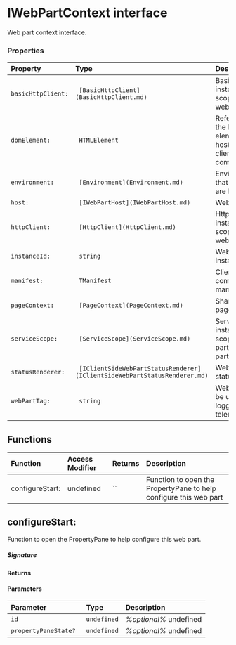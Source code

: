 # IWebPartContext interface

Web part context interface.



### Properties

| Property	   | Type	| Description|
|:-------------|:-------|:-----------|
|`basicHttpClient:`      |` [BasicHttpClient](BasicHttpClient.md)` | BasicHttpClient instance scoped to this web part |
|`domElement:`      |` HTMLElement` | Reference to the DOM element that hosts this client side component |
|`environment:`      |` [Environment](Environment.md)` | Environment that webparts are hosted in |
|`host:`      |` [IWebPartHost](IWebPartHost.md)` | Web part host |
|`httpClient:`      |` [HttpClient](HttpClient.md)` | HttpClient instance scoped to this web part |
|`instanceId:`      |` string` | Web part instance id |
|`manifest:`      |` TManifest` | Client side component manifest |
|`pageContext:`      |` [PageContext](PageContext.md)` | SharePoint page context |
|`serviceScope:`      |` [ServiceScope](ServiceScope.md)` | Service scope instance that is scoped to this particular web part |
|`statusRenderer:`      |` [IClientSideWebPartStatusRenderer](IClientSideWebPartStatusRenderer.md)` | Web part status renderer |
|`webPartTag:`      |` string` | Web part tag to be used for logging and telemetry |





## Functions

| Function	   | Access Modifier | Returns	| Description|
|:-------------|:----|:-------|:-----------|
|configureStart:      | undefined | `` | Function to open the PropertyPane to help configure this web part |



## configureStart:

Function to open the PropertyPane to help configure this web part.

##### Signature

#### Returns

#### Parameters


| Parameter	   | Type    | Description |
|:-------------|:---------------|:------------|
| `id `    | `undefined` | _%optional%_ undefined |
| `propertyPaneState? `    | `undefined` | _%optional%_ undefined |

